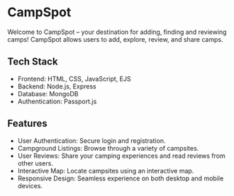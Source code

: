 # CampSpot
Welcome to CampSpot – your destination for adding, finding and reviewing camps! CampSpot allows users to add, explore, review, and share camps.

## Tech Stack
* Frontend: HTML, CSS, JavaScript, EJS
* Backend: Node.js, Express
* Database: MongoDB
* Authentication: Passport.js

## Features

- User Authentication: Secure login and registration.
- Campground Listings: Browse through a variety of campsites.
- User Reviews: Share your camping experiences and read reviews from other users.
- Interactive Map: Locate campsites using an interactive map.
- Responsive Design: Seamless experience on both desktop and mobile devices.
